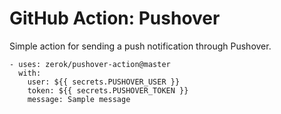 # GitHub Action: Pushover

Simple action for sending a push notification through Pushover.

```
- uses: zerok/pushover-action@master
  with:
    user: ${{ secrets.PUSHOVER_USER }}
    token: ${{ secrets.PUSHOVER_TOKEN }}
    message: Sample message
```
